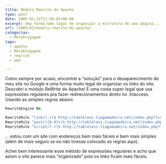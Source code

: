 ```yaml
---
title: Módulo Rewrite do Apache
type: post
date: 2005-01-31T11:59:02+00:00
excerpt: Uma forma bem legal de organizar a estrutura de uma página...
url: /2005/01/modulo-rewrite-do-apache/
categorias:
  - Metablogagem
tags:
  - apache
  - Metablogagem
  - rewrite
  - web

---
```

Como sempre por acaso, encontrei a “solução” para o desaparecimento de meu site no Google e uma forma muito legal de organizar os links do site. Descobri o módulo ReWrite do Apache! É uma coisa super legal que usa expressões regulares pra fazer redirecionamentos direto no .htaccess. Usando as simples regras abaixo:

```apache
RewriteEngine On

RewriteRule ^link/(.+)$ http://tableless.tiagomadeira.net/index.php?l=$1
RewriteRule ^post/([0-9]+)$ http://tableless.tiagomadeira.net/index.php?l=artigo&id=$1
RewriteRule ^script/(.+)$ http://tableless.tiagomadeira.net/index.php?l=script&script=$1
```

… estou com um site com endereços bem mais fáceis e bem mais simples (além de mais seguro se eu não tivesse colocado as regras aqui).

Achei bem interessante esse método de expressões regulares e acho que asism o site parece mais “organizado” pois os links ficam mais fáceis.


